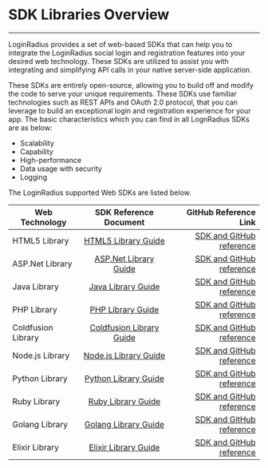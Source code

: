 SDK Libraries Overview
=====

-----

LoginRadius provides a set of web-based SDKs that can help you to integrate the LoginRadius social login and registration features into your desired web technology. These SDKs are utilized to assist you with integrating and simplifying API calls in your native server-side application. 

These SDKs are entirely open-source, allowing you to build off and modify the code to serve your unique requirements. These SDKs use familiar technologies such as REST APIs and OAuth 2.0 protocol, that you can leverage to build an exceptional login and registration experience for your app. The basic characteristics which you can find in all LognRadius SDKs are as below:

- Scalability
- Capability
- High-performance
- Data usage with security
- Logging


The LoginRadius supported Web SDKs are listed below.

| Web Technology|  SDK Reference Document |  GitHub Reference Link|
|----------|:-------------:|------:|
| HTML5 Library|  [HTML5 Library Guide](/api/v2/deployment/sdk-libraries/html5-library) | [SDK and GitHub reference](https://github.com/LoginRadius/html5-sdk) |
| ASP.Net Library|  [ASP.Net Library Guide](/api/v2/sdk-libraries/aspnet) | [SDK and GitHub reference](https://github.com/LoginRadius/dot-net-sdk) |
| Java Library|  [Java Library Guide](/api/v2/sdk-libraries/java-library) | [SDK and GitHub reference](https://github.com/LoginRadius/java-sdk) |
| PHP Library |  [PHP Library Guide](/api/v2/sdk-libraries/php) | [SDK and GitHub reference](https://github.com/LoginRadius/php-sdk)|
| Coldfusion Library|  [Coldfusion Library Guide](/api/v2/deployment/sdk-libraries/coldfusion-library) | [SDK and GitHub reference](https://github.com/LoginRadius/coldfusion-sdk)|
| Node.js Library|  [Node.js Library Guide](/api/v2/sdk-libraries/nodejs) | [SDK and GitHub reference](https://github.com/LoginRadius/node-js-sdk) |
| Python Library|  [Python Library Guide](/api/v2/sdk-libraries/python) | [SDK and GitHub reference](https://github.com/LoginRadius/python-sdk) |
| Ruby Library|  [Ruby Library Guide](/api/v2/deployment/sdk-libraries/ruby-library) | [SDK and GitHub reference](https://github.com/LoginRadius/ruby-on-rails-sdk) |
| Golang Library|  [Golang Library Guide](/api/v2/deployment/sdk-libraries/golang-library) | [SDK and GitHub reference](https://github.com/LoginRadius/go-sdk)|
| Elixir Library|  [Elixir Library Guide](/api/v2/deployment/sdk-libraries/elixir-library) | [SDK and GitHub reference](https://github.com/LoginRadius/elixir-sdk)|

